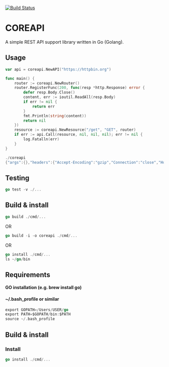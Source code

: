[![Build Status](https://travis-ci.org/michaljirman/coreapi.svg?branch=master)](https://travis-ci.org/michaljirman/coreapi)
# COREAPI

A simple REST API support library written in Go (Golang).


## Usage
```go
var api = coreapi.NewAPI("https://httpbin.org")

func main() {
	router := coreapi.NewRouter()
	router.RegisterFunc(200, func(resp *http.Response) error {
		defer resp.Body.Close()
		content, err := ioutil.ReadAll(resp.Body)
		if err != nil {
			return err
		}
		fmt.Println(string(content))
		return nil
	})
	resource := coreapi.NewResource("/get", "GET", router)
	if err := api.Call(resource, nil, nil, nil); err != nil {
		log.Fatalln(err)
	}
}
```

```go
./coreapi
{"args":{},"headers":{"Accept-Encoding":"gzip","Connection":"close","Host":"httpbin.org","User-Agent":"Go-http-client/1.1"},"origin":"82.37.173.154","url":"https://httpbin.org/get"}
```

## Testing
```go
go test -v ./...
```

## Build & install 
```go
go build ./cmd/...
```
OR
```go
go build -i -o coreapi ./cmd/...
```
OR
```go
go install ./cmd/...
ls ~/go/bin
```


## Requirements
#### GO installation (e.g. brew install go)
#### ~/.bash_profile or similar
```go
export GOPATH=/Users/USER/go
export PATH=$GOPATH/bin:$PATH
source ~/.bash_profile
```

## Build & install 
### Install
```go
go install ./cmd/...
```